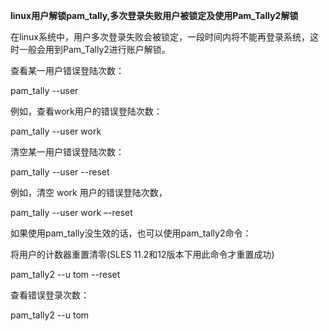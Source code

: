 **linux用户解锁pam_tally,多次登录失败用户被锁定及使用Pam_Tally2解锁**

在linux系统中，用户多次登录失败会被锁定，一段时间内将不能再登录系统，这时一般会用到Pam_Tally2进行账户解锁。

查看某一用户错误登陆次数：

pam_tally --user

例如，查看work用户的错误登陆次数：

pam_tally --user work

清空某一用户错误登陆次数：

pam_tally --user --reset

例如，清空 work 用户的错误登陆次数，

pam_tally --user work –-reset

如果使用pam_tally没生效的话，也可以使用pam_tally2命令：

将用户的计数器重置清零(SLES 11.2和12版本下用此命令才重置成功)

pam_tally2 --u tom --reset 

查看错误登录次数：

pam_tally2 --u tom

